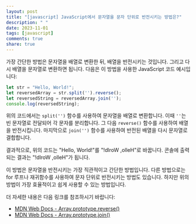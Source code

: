 ```yaml
---
layout: post
title: "[javascript] JavaScript에서 문자열을 문자 단위로 반전시키는 방법은?"
description: " "
date: 2023-11-01
tags: [javascript]
comments: true
share: true
---
```


가장 간단한 방법은 문자열을 배열로 변환한 뒤, 배열을 반전시키는 것입니다. 그리고 다시 배열을 문자열로 변환하면 됩니다. 다음은 이 방법을 사용한 JavaScript 코드 예시입니다:

```javascript
let str = "Hello, World!";
let reversedArray = str.split('').reverse();
let reversedString = reversedArray.join('');
console.log(reversedString);
```

위의 코드에서는 `split('')` 함수를 사용하여 문자열을 배열로 변환합니다. 이때 `''`는 빈 문자열로 전달되어 각 문자를 분리합니다. 그 다음 `reverse()` 함수를 사용하여 배열을 반전시킵니다. 마지막으로 `join('')` 함수를 사용하여 반전된 배열을 다시 문자열로 결합합니다. 

결과적으로, 위의 코드는 "Hello, World!"를 "!dlroW ,olleH"로 바꿉니다. 콘솔에 출력되는 결과는 "!dlroW ,olleH"가 됩니다.

이 방법은 문자열을 반전시키는 가장 직관적이고 간단한 방법입니다. 다른 방법으로는 for 루프나 재귀함수를 사용하여 문자 단위로 반전시키는 방법도 있습니다. 하지만 위의 방법이 가장 효율적이고 쉽게 사용할 수 있는 방법입니다.

더 자세한 내용은 다음 링크를 참조하시기 바랍니다:

- [MDN Web Docs - Array.prototype.reverse()](https://developer.mozilla.org/ko/docs/Web/JavaScript/Reference/Global_Objects/Array/reverse)
- [MDN Web Docs - Array.prototype.join()](https://developer.mozilla.org/ko/docs/Web/JavaScript/Reference/Global_Objects/Array/join)